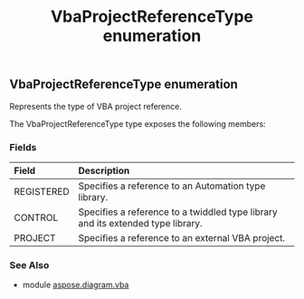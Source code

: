 ﻿---
title: VbaProjectReferenceType enumeration
second_title: Aspose.Diagram for Python via .NET API References
description: 
type: docs
weight: 70
url: /python-net/aspose.diagram.vba/vbaprojectreferencetype/
is_root: false
---

## VbaProjectReferenceType enumeration

Represents the type of VBA project reference.



The VbaProjectReferenceType type exposes the following members:

### Fields
| Field | Description |
| :- | :- |
| REGISTERED | Specifies a reference to an Automation type library. |
| CONTROL | Specifies a reference to a twiddled type library and its extended type library. |
| PROJECT | Specifies a reference to an external VBA project. |


### See Also

* module [aspose.diagram.vba](../)
